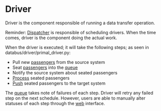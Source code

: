 # Driver

Driver is the component responsible of running a data transfer operation.

Reminder: [Dispatcher](dispatcher.md) is responsible of scheduling drivers. When the time comes, driver is the component doing the actual work.

When the driver is executed; it will take the following steps; as seen in databus/driver/primal_driver.py:

- Pull new [passengers](passenger.md) from the source system
- Seat [passengers](passenger.md) into the [queue](queue.md)
- Notify the source system about seated passengers
- [Process](proecssor.md) seated passengers
- [Push](pusher.md) seated passengers to the target system

The [queue](queue.md) takes note of failures of each step. Driver will retry any failed step on the next schedule. However, users are able to manually alter statuses of each step through the [web](web.md) interface.
